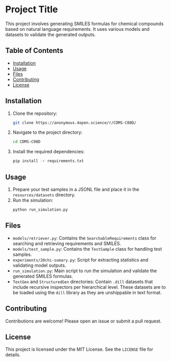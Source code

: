 # Project Title

This project involves generating SMILES formulas for chemical compounds based on natural language requirements. It uses various models and datasets to validate the generated outputs.

## Table of Contents

- [Installation](#installation)
- [Usage](#usage)
- [Files](#files)
- [Contributing](#contributing)
- [License](#license)

## Installation

1. Clone the repository:
    ```sh
    git clone https://anonymous.4open.science/r/CDMS-C08D/
    ```
2. Navigate to the project directory:
    ```sh
    cd CDMS-C08D
    ```
3. Install the required dependencies:
    ```sh
    pip install -r requirements.txt
    ```

## Usage

1. Prepare your test samples in a JSONL file and place it in the `resources/datasets` directory.
2. Run the simulation:
    ```sh
    python run_simulation.py
    ```

## Files

- `models/retriever.py`: Contains the `SearchableRequirements` class for searching and retrieving requirements and SMILES.
- `models/test_sample.py`: Contains the `TestSample` class for handling test samples.
- `experiments/20chi-sumary.py`: Script for extracting statistics and validating model outputs.
- `run_simulation.py`: Main script to run the simulation and validate the generated SMILES formulas.
- `TextGen` and `StructuredGen` directories: Contain `.dill` datasets that include recursive inspectors per hierarchical level. These datasets are to be loaded using the `dill` library as they are unshippable in text format.

## Contributing

Contributions are welcome! Please open an issue or submit a pull request.

## License

This project is licensed under the MIT License. See the `LICENSE` file for details.

